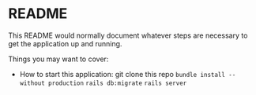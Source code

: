 # README

This README would normally document whatever steps are necessary to get the
application up and running.

Things you may want to cover:

* How to start this application:
git clone this repo
`bundle install --without production`
`rails db:migrate`
`rails server`
